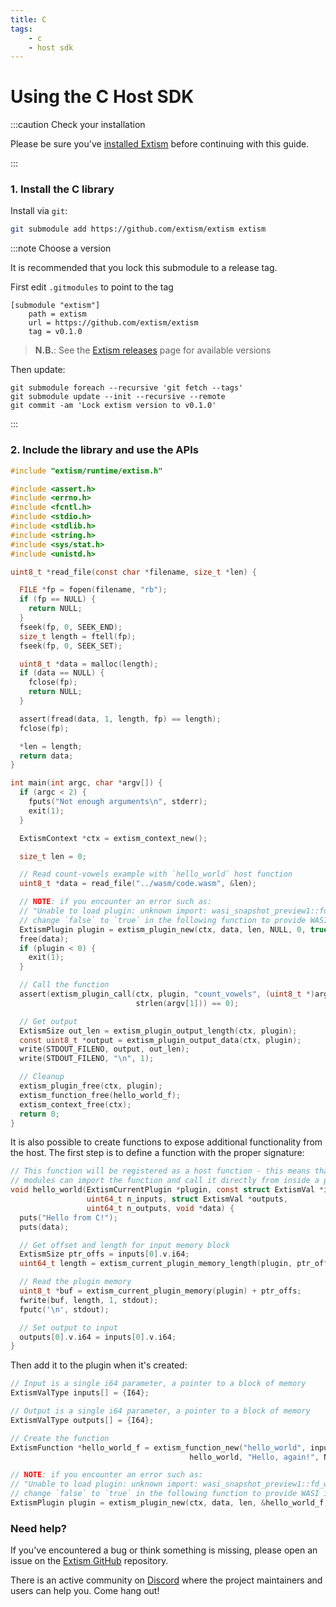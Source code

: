 ```yaml
---
title: C
tags:
    - c
    - host sdk
---
```


# Using the C Host SDK


:::caution Check your installation

Please be sure you've [installed Extism](/docs/install) before continuing with this guide.

:::

### 1. Install the C library

Install via `git`:
```sh
git submodule add https://github.com/extism/extism extism
```

:::note Choose a version

It is recommended that you lock this submodule to a release tag.

First edit `.gitmodules` to point to the tag

```
[submodule "extism"]
	path = extism
	url = https://github.com/extism/extism
	tag = v0.1.0
```

> **N.B.**: See the [Extism releases](https://github.com/extism/extism/releases) page for available versions

Then update:

```
git submodule foreach --recursive 'git fetch --tags'
git submodule update --init --recursive --remote
git commit -am 'Lock extism version to v0.1.0'
```

:::


### 2. Include the library and use the APIs

```c title=main.c
#include "extism/runtime/extism.h"

#include <assert.h>
#include <errno.h>
#include <fcntl.h>
#include <stdio.h>
#include <stdlib.h>
#include <string.h>
#include <sys/stat.h>
#include <unistd.h>

uint8_t *read_file(const char *filename, size_t *len) {

  FILE *fp = fopen(filename, "rb");
  if (fp == NULL) {
    return NULL;
  }
  fseek(fp, 0, SEEK_END);
  size_t length = ftell(fp);
  fseek(fp, 0, SEEK_SET);

  uint8_t *data = malloc(length);
  if (data == NULL) {
    fclose(fp);
    return NULL;
  }

  assert(fread(data, 1, length, fp) == length);
  fclose(fp);

  *len = length;
  return data;
}

int main(int argc, char *argv[]) {
  if (argc < 2) {
    fputs("Not enough arguments\n", stderr);
    exit(1);
  }

  ExtismContext *ctx = extism_context_new();

  size_t len = 0;

  // Read count-vowels example with `hello_world` host function
  uint8_t *data = read_file("../wasm/code.wasm", &len);

  // NOTE: if you encounter an error such as: 
  // "Unable to load plugin: unknown import: wasi_snapshot_preview1::fd_write has not been defined"
  // change `false` to `true` in the following function to provide WASI imports to your plugin.
  ExtismPlugin plugin = extism_plugin_new(ctx, data, len, NULL, 0, true);
  free(data);
  if (plugin < 0) {
    exit(1);
  }

  // Call the function
  assert(extism_plugin_call(ctx, plugin, "count_vowels", (uint8_t *)argv[1],
                            strlen(argv[1])) == 0);

  // Get output
  ExtismSize out_len = extism_plugin_output_length(ctx, plugin);
  const uint8_t *output = extism_plugin_output_data(ctx, plugin);
  write(STDOUT_FILENO, output, out_len);
  write(STDOUT_FILENO, "\n", 1);

  // Cleanup
  extism_plugin_free(ctx, plugin);
  extism_function_free(hello_world_f);
  extism_context_free(ctx);
  return 0;
}
```

It is also possible to create functions to expose additional functionality from the host. The first step
is to define a function with the proper signature:

```c
// This function will be registered as a host function - this means that WebAssembly
// modules can import the function and call it directly from inside a plugin.
void hello_world(ExtismCurrentPlugin *plugin, const struct ExtismVal *inputs,
                 uint64_t n_inputs, struct ExtismVal *outputs,
                 uint64_t n_outputs, void *data) {
  puts("Hello from C!");
  puts(data);

  // Get offset and length for input memory block
  ExtismSize ptr_offs = inputs[0].v.i64;
  uint64_t length = extism_current_plugin_memory_length(plugin, ptr_offs);

  // Read the plugin memory
  uint8_t *buf = extism_current_plugin_memory(plugin) + ptr_offs;
  fwrite(buf, length, 1, stdout);
  fputc('\n', stdout);

  // Set output to input
  outputs[0].v.i64 = inputs[0].v.i64;
}
```

Then add it to the plugin when it's created: 

```c
// Input is a single i64 parameter, a pointer to a block of memory
ExtismValType inputs[] = {I64};

// Output is a single i64 parameter, a pointer to a block of memory 
ExtismValType outputs[] = {I64};

// Create the function
ExtismFunction *hello_world_f = extism_function_new("hello_world", inputs, 1, outputs, 1,
                                        hello_world, "Hello, again!", NULL);

// NOTE: if you encounter an error such as: 
// "Unable to load plugin: unknown import: wasi_snapshot_preview1::fd_write has not been defined"
// change `false` to `true` in the following function to provide WASI imports to your plugin.
ExtismPlugin plugin = extism_plugin_new(ctx, data, len, &hello_world_f, 1, true);
```


### Need help?

If you've encountered a bug or think something is missing, please open an issue on the [Extism GitHub](https://github.com/extism/extism) repository.

There is an active community on [Discord](https://discord.gg/cx3usBCWnc) where the project maintainers and users can help you. Come hang out!

